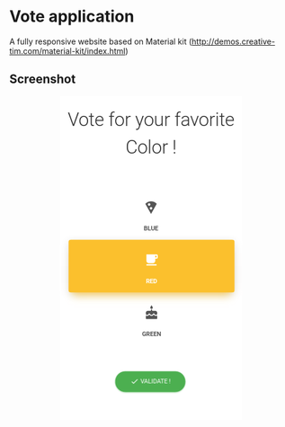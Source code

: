 # Vote application

A fully responsive website based on Material kit (http://demos.creative-tim.com/material-kit/index.html)

## Screenshot

<p align="center">
  <img src="https://github.com/Gabbe1993/EC_Assignment/blob/master/voteapp/screenshot.png">
</p>

